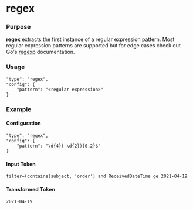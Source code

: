 # regex

### Purpose

**regex** extracts the first instance of a regular expression pattern. Most regular expression patterns are supported but for edge cases check out Go's [regexp](https://pkg.go.dev/regexp) documentation.

### Usage

```
"type": "regex",
"config": {
    "pattern": "<regular expression>"
}
```

### Example

#### Configuration

```
"type": "regex",
"config": {
    "pattern": "\d{4}(-\d{2}){0,2}$"
}
```

#### Input Token

```
filter=(contains(subject, 'order') and ReceivedDateTime ge 2021-04-19
```

#### Transformed Token

`2021-04-19`
